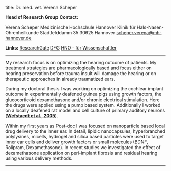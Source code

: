 title: Dr. med. vet. Verena Scheper
 
**Head of Research Group**
**Contact:**

  Verena Scheper
	Medizinische Hochschule Hannover
	Klinik für Hals-Nasen-Ohrenheilkunde
	Stadtfelddamm 35
	30625 Hannover
	scheper.verena@mh-hannover.de


**Links:**
[ResearchGate](https://www.researchgate.net/profile/Verena_Scheper)
[DFG](http://gepris.dfg.de/gepris/person/118496388)
[HNO - für Wissenschaftler](https://www.mh-hannover.de/18058.html)

***

My research focus is on optimizing the hearing outcome of patients. My treatment strategies are pharmacologically based and focus either on hearing preservation before trauma insult will damage the hearing or on therapeutic approaches in already traumatized ears. 

During my doctoral thesis I was working on optimizing the cochlear implant outcome in experimentally deafened guinea pigs using growth factors, the glucocorticoid dexamethasone and/or chronic electrical stimulation. Here the drugs were applied using a pump based system. Additionally I worked on a locally deafened rat model and cell culture of primary auditory neurons ([**Wefstaedt et al., 2005**](scheper/publications.html)). 

Within my first years as Post-doc I was focused on nanoparticle based local drug delivery to the inner ear. In detail, lipidic nanocapsules, hyperbranched polylysines, micells, hydrogel and silica based particles were used to target inner ear cells and deliver growth factors or small molecules (BDNF, Rolipram, Dexamethasone).
In recent studies we investigated the effect of dexamethasone application on peri-implant fibrosis and residual hearing using various delivery methods. 

***
